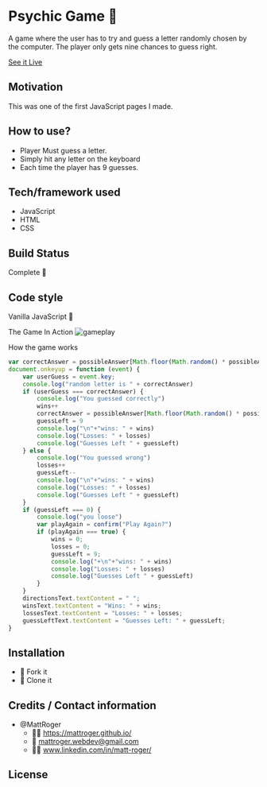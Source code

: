 # Psychic Game :crystal_ball:
A game where the user has to try and guess a letter randomly chosen by the computer. The player only gets nine chances to guess right.

 [See it Live](https://mattroger.github.io/psychic-game/)
 
## Motivation
This was one of the first JavaScript pages I made.

## How to use?
 * Player Must guess a letter.
 * Simply  hit any letter on the keyboard
 * Each time the player has 9 guesses.
 
 ## Tech/framework used
* JavaScript
* HTML
* CSS

## Build Status
Complete :checkered_flag:

## Code style
Vanilla JavaScript :icecream:
 
The Game In Action
![gameplay](https://github.com/MattRoger/screenshots/blob/master/psychic/gameplay.gif?raw=true)

How the game works
```javascript
var correctAnswer = possibleAnswer[Math.floor(Math.random() * possibleAnswer.length)];
document.onkeyup = function (event) {
    var userGuess = event.key;
    console.log("random letter is " + correctAnswer)
    if (userGuess === correctAnswer) {
        console.log("You guessed correctly")
        wins++
        correctAnswer = possibleAnswer[Math.floor(Math.random() * possibleAnswer.length)];
        guessLeft = 9
        console.log("\n"+"wins: " + wins)
        console.log("Losses: " + losses)
        console.log("Guesses Left " + guessLeft)
    } else {
        console.log("You guessed wrong")
        losses++
        guessLeft--
        console.log("\n"+"wins: " + wins)
        console.log("Losses: " + losses)
        console.log("Guesses Left " + guessLeft)
    }
    if (guessLeft === 0) {
        console.log("you loose")
        var playAgain = confirm("Play Again?")
        if (playAgain === true) {
            wins = 0;
            losses = 0;
            guessLeft = 9;
            console.log("+\n"+"wins: " + wins)
            console.log("Losses: " + losses)
            console.log("Guesses Left " + guessLeft)
        }
    }
    directionsText.textContent = " ";
    winsText.textContent = "Wins: " + wins;
    lossesText.textContent = "Losses: " + losses;
    guessLeftText.textContent = "Guesses Left: " + guessLeft;
}
```

## Installation
* :trident: Fork it
* :sheep: Clone it


## Credits / Contact information
* @MattRoger 
  * :man_office_worker: https://mattroger.github.io/
  * :e-mail: mattroger.webdev@gmail.com
  * :man_office_worker: www.linkedin.com/in/matt-roger/

## License
